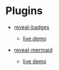 # Plugins

- [reveal-badges](https://github.com/ThomasWeinert/reveal-badges)
  - [live demo](http://thomas.weinert.info/reveal-badges/example/index.html)

- [reveal-mermaid](https://github.com/zjffun/reveal.js-mermaid-plugin)
  - [live demo](https://zjffun.github.io/reveal.js-mermaid-plugin/)
